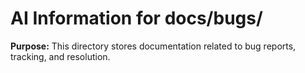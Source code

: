 # AI Information for docs/bugs/

**Purpose:** This directory stores documentation related to bug reports, tracking, and resolution. 